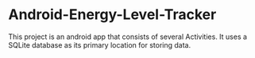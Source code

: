 # Android-Energy-Level-Tracker
This project is an android app that consists of several Activities.  It uses a SQLite database as its primary location for storing data.
